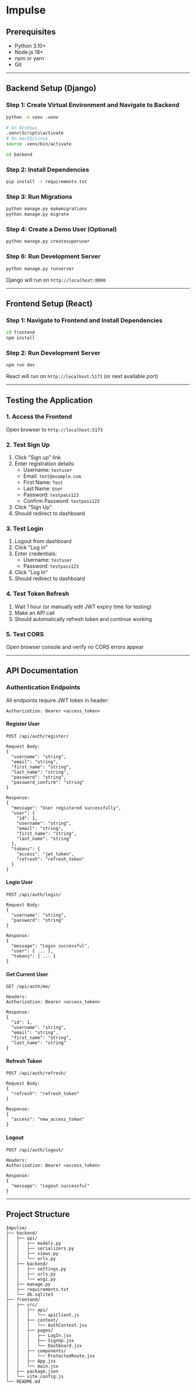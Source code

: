# Impulse

## Prerequisites

- Python 3.10+
- Node.js 18+
- npm or yarn
- Git

---

## Backend Setup (Django)

### Step 1:  Create Virtual Environment and Navigate to Backend

```bash
python -m venv .venv

# On Windows
.venv\Scripts\activate
# On macOS/Linux
source .venv/bin/activate

cd backend
```

### Step 2: Install Dependencies

```bash
pip install -r requirements.txt
```

### Step 3: Run Migrations

```bash
python manage.py makemigrations
python manage.py migrate
```

### Step 4: Create a Demo User (Optional)

```bash
python manage.py createsuperuser
```


### Step 6: Run Development Server

```bash
python manage.py runserver
```

Django will run on `http://localhost:8000`

---

## Frontend Setup (React)

### Step 1: Navigate to Frontend and Install Dependencies

```bash
cd frontend
npm install
```

### Step 2: Run Development Server

```bash
npm run dev
```

React will run on `http://localhost:5173` (or next available port)

---

## Testing the Application

### 1. Access the Frontend

Open browser to `http://localhost:5173`

### 2. Test Sign Up

1. Click "Sign up" link
2. Enter registration details:
   - Username: `testuser`
   - Email: `test@example.com`
   - First Name: `Test`
   - Last Name: `User`
   - Password: `testpass123`
   - Confirm Password: `testpass123`
3. Click "Sign Up"
4. Should redirect to dashboard

### 3. Test Login

1. Logout from dashboard
2. Click "Log in"
3. Enter credentials:
   - Username: `testuser`
   - Password: `testpass123`
4. Click "Log In"
5. Should redirect to dashboard

### 4. Test Token Refresh

1. Wait 1 hour (or manually edit JWT expiry time for testing)
2. Make an API call
3. Should automatically refresh token and continue working

### 5. Test CORS

Open browser console and verify no CORS errors appear

---

## API Documentation

### Authentication Endpoints

All endpoints require JWT token in header:

```
Authorization: Bearer <access_token>
```

#### Register User

```
POST /api/auth/register/

Request Body:
{
  "username": "string",
  "email": "string",
  "first_name": "string",
  "last_name": "string",
  "password": "string",
  "password_confirm": "string"
}

Response:
{
  "message": "User registered successfully",
  "user": {
    "id": 1,
    "username": "string",
    "email": "string",
    "first_name": "string",
    "last_name": "string"
  },
  "tokens": {
    "access": "jwt_token",
    "refresh": "refresh_token"
  }
}
```

#### Login User

```
POST /api/auth/login/

Request Body:
{
  "username": "string",
  "password": "string"
}

Response:
{
  "message": "Login successful",
  "user": { ... },
  "tokens": { ... }
}
```

#### Get Current User

```
GET /api/auth/me/

Headers:
Authorization: Bearer <access_token>

Response:
{
  "id": 1,
  "username": "string",
  "email": "string",
  "first_name": "string",
  "last_name": "string"
}
```

#### Refresh Token

```
POST /api/auth/refresh/

Request Body:
{
  "refresh": "refresh_token"
}

Response:
{
  "access": "new_access_token"
}
```

#### Logout

```
POST /api/auth/logout/

Headers:
Authorization: Bearer <access_token>

Response:
{
  "message": "Logout successful"
}
```

---

## Project Structure

```
Impulse/
├── backend/
│   ├── api/
│   │   ├── models.py
│   │   ├── serializers.py
│   │   ├── views.py
│   │   └── urls.py
│   ├── backend/
│   │   ├── settings.py
│   │   ├── urls.py
│   │   └── wsgi.py
│   ├── manage.py
│   ├── requirements.txt
│   └── db.sqlite3
├── frontend/
│   ├── src/
│   │   ├── api/
│   │   │   └── apiClient.js
│   │   ├── context/
│   │   │   └── AuthContext.jsx
│   │   ├── pages/
│   │   │   ├── LogIn.jsx
│   │   │   ├── SignUp.jsx
│   │   │   └── Dashboard.jsx
│   │   ├── components/
│   │   │   └── ProtectedRoute.jsx
│   │   ├── App.jsx
│   │   └── main.jsx
│   ├── package.json
│   └── vite.config.js
└── README.md
```